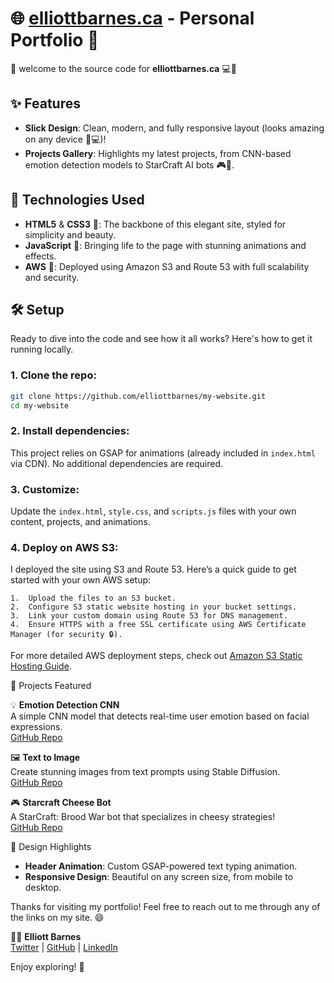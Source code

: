 # 🌐 [elliottbarnes.ca](http://elliottbarnes.ca/) - Personal Portfolio 🎉

👋 welcome to the source code for **elliottbarnes.ca** 💻🚀

## ✨ Features
- **Slick Design**: Clean, modern, and fully responsive layout (looks amazing on any device 📱💻)!
- **Projects Gallery**: Highlights my latest projects, from CNN-based emotion detection models to StarCraft AI bots 🎮🤖.

## 🚀 Technologies Used
- **HTML5** & **CSS3** 🎨: The backbone of this elegant site, styled for simplicity and beauty.
- **JavaScript** 💫: Bringing life to the page with stunning animations and effects.
- **AWS** 💾: Deployed using Amazon S3 and Route 53 with full scalability and security.
  
## 🛠 Setup

Ready to dive into the code and see how it all works? Here's how to get it running locally.

### 1. Clone the repo:

```bash
git clone https://github.com/elliottbarnes/my-website.git
cd my-website
```

### 2. Install dependencies:

This project relies on GSAP for animations (already included in `index.html` via CDN). No additional dependencies are required.

### 3. Customize:

Update the `index.html`, `style.css`, and `scripts.js` files with your own content, projects, and animations.

### 4. Deploy on AWS S3:

I deployed the site using S3 and Route 53. Here’s a quick guide to get started with your own AWS setup:

	1.	Upload the files to an S3 bucket.
	2.	Configure S3 static website hosting in your bucket settings.
	3.	Link your custom domain using Route 53 for DNS management.
	4.	Ensure HTTPS with a free SSL certificate using AWS Certificate Manager (for security 🔒).

For more detailed AWS deployment steps, check out [Amazon S3 Static Hosting Guide](https://docs.aws.amazon.com/AmazonS3/latest/userguide/WebsiteHosting.html).

🧠 Projects Featured

💡 **Emotion Detection CNN**  
A simple CNN model that detects real-time user emotion based on facial expressions.  
[GitHub Repo](https://github.com/elliottbarnes/emotion-detection-cnn)  

🖼️ **Text to Image**  
Create stunning images from text prompts using Stable Diffusion.  
[GitHub Repo](https://github.com/elliottbarnes/text_to_image_w_stable_diffusion)

🎮 **Starcraft Cheese Bot**  
A StarCraft: Brood War bot that specializes in cheesy strategies!  
[GitHub Repo](https://github.com/elliottbarnes/cheese-bot)

🎨 Design Highlights

- **Header Animation**: Custom GSAP-powered text typing animation.
- **Responsive Design**: Beautiful on any screen size, from mobile to desktop.

Thanks for visiting my portfolio! Feel free to reach out to me through any of the links on my site. 😄

👨‍💻 **Elliott Barnes**  
[Twitter](https://twitter.com/elliottbarnesss) | [GitHub](https://github.com/elliottbarnes) | [LinkedIn](https://linkedin.com/in/elliottbarnes1)

Enjoy exploring! 🎉
